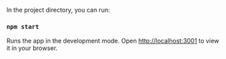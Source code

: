 In the project directory, you can run:

### `npm start`
Runs the app in the development mode.
Open [http://localhost:3001](http://localhost:3001) to view it in your browser.

